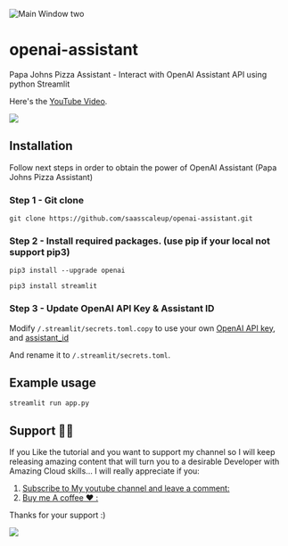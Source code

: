![Main Window two](https://github.com/saasscaleup/openai-assistant/blob/master/welcome_to_papa_johns.png?raw=true)

# openai-assistant

Papa Johns Pizza Assistant - Interact with OpenAI Assistant API using python Streamlit

Here's the [YouTube Video](https://youtu.be/ROsb_73EpzE).

<a href="https://www.buymeacoffee.com/scaleupsaas"><img src="https://img.buymeacoffee.com/button-api/?text=Buy me a coffee&emoji=&slug=scaleupsaas&button_colour=FFDD00&font_colour=000000&font_family=Cookie&outline_colour=000000&coffee_colour=ffffff" /></a>

## Installation

Follow next steps in order to obtain the power of OpenAI Assistant (Papa Johns Pizza Assistant)

### Step 1 - Git clone

```
git clone https://github.com/saasscaleup/openai-assistant.git
```

### Step 2 - Install required packages. (use pip if your local not support pip3)

```
pip3 install --upgrade openai
```

```
pip3 install streamlit
```

### Step 3 - Update OpenAI API Key & Assistant ID

Modify `/.streamlit/secrets.toml.copy` to use your own [OpenAI API key](https://platform.openai.com/account/api-keys), and [assistant_id](https://platform.openai.com/assistants)

And rename it to `/.streamlit/secrets.toml`.

## Example usage

```
streamlit run app.py
```

## Support 🙏😃

If you Like the tutorial and you want to support my channel so I will keep releasing amazing content that will turn you to a desirable Developer with Amazing Cloud skills... I will really appreciate if you:

1.  [Subscribe to My youtube channel and leave a comment:](http://www.youtube.com/@ScaleUpSaaS?sub_confirmation=1)
2.  [Buy me A coffee ❤️ :](https://www.buymeacoffee.com/scaleupsaas)

Thanks for your support :)

<a href="https://www.buymeacoffee.com/scaleupsaas"><img src="https://img.buymeacoffee.com/button-api/?text=Buy me a coffee&emoji=&slug=scaleupsaas&button_colour=FFDD00&font_colour=000000&font_family=Cookie&outline_colour=000000&coffee_colour=ffffff" /></a>
